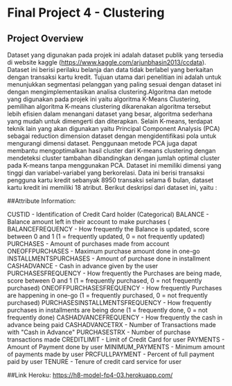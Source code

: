 # Final Project 4 - Clustering

## Project Overview
Dataset yang digunakan pada projek ini adalah dataset publik yang tersedia di website kaggle (https://www.kaggle.com/arjunbhasin2013/ccdata). Dataset ini berisi perilaku belanja dan data tidak berlabel yang berkaitan dengan transaksi kartu kredit. Tujuan utama dari penelitian ini adalah untuk menunjukkan segmentasi pelanggan yang paling sesuai dengan dataset ini dengan mengimplementasikan analisa clustering.Algoritma dan metode yang digunakan pada projek ini yaitu algoritma K-Means Clustering, pemilihan algoritma K-means clustering dikarenakan algoritma tersebut lebih efisien dalam menangani dataset yang besar, algoritma sederhana yang mudah untuk dimengerti dan diterapkan. Selain K-means, terdapat teknik lain yang akan digunakan yaitu Principal Component Analysis (PCA) sebagai reduction dimension dataset dengan mengidentifikasi pola untuk mengurangi dimensi dataset. Penggunaan metode PCA juga dapat membantu mengoptimalkan hasil cluster dari K-means clustering dengan mendeteksi cluster tambahan dibandingkan dengan jumlah optimal cluster pada K-means tanpa menggunakan PCA. Dataset ini memiliki dimensi yang tinggi dan variabel-variabel yang berkorelasi. Data ini berisi transaksi pengguna kartu kredit sebanyak 8950 transaksi selama 6 bulan, dataset kartu kredit ini memiliki 18 atribut. Berikut deskripsi dari dataset ini, yaitu :

##Attribute Information:

CUSTID - Identification of Credit Card holder (Categorical)
BALANCE - Balance amount left in their account to make purchases (
BALANCEFREQUENCY - How frequently the Balance is updated, score between 0 and 1 (1 = frequently updated, 0 = not frequently updated)
PURCHASES - Amount of purchases made from account
ONEOFFPURCHASES - Maximum purchase amount done in one-go
INSTALLMENTSPURCHASES - Amount of purchase done in installment
CASHADVANCE - Cash in advance given by the user
PURCHASESFREQUENCY - How frequently the Purchases are being made, score between 0 and 1 (1 = frequently purchased, 0 = not frequently purchased)
ONEOFFPURCHASESFREQUENCY - How frequently Purchases are happening in one-go (1 = frequently purchased, 0 = not frequently purchased)
PURCHASESINSTALLMENTSFREQUENCY - How frequently purchases in installments are being done (1 = frequently done, 0 = not frequently done)
CASHADVANCEFREQUENCY - How frequently the cash in advance being paid
CASHADVANCETRX - Number of Transactions made with "Cash in Advance"
PURCHASESTRX - Number of purchase transactions made
CREDITLIMIT - Limit of Credit Card for user
PAYMENTS - Amount of Payment done by user
MINIMUM_PAYMENTS - Minimum amount of payments made by user
PRCFULLPAYMENT - Percent of full payment paid by user
TENURE - Tenure of credit card service for user

##Link Heroku:
https://h8-model-fp4-03.herokuapp.com/

